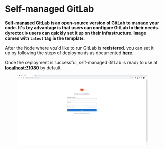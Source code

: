 # Self-managed GitLab

[**Self-managed GitLab**](https://about.gitlab.com/install/) **is an open-source version of GitLab to manage your code. It's key advantage is that users can configure GitLab to their needs. dyrector.io users can quickly set it up on their infrastructure. Image comes with `latest` tag in the template.**

After the Node where you'd like to run GitLab is [**registered**](../../docs/tutorials/register-your-node.md), you can set it up by following the steps of deployments as documented [**here**](../../docs/tutorials/deploy-your-product.md).

Once the deployment is successful, self-managed GitLab is ready to use at [**localhost:21080**](http://localhost:21080/) by default.

<figure><img src="../../.gitbook/assets/dyrector-io-self-managed-gitlab-setup-01.png" alt=""><figcaption></figcaption></figure>
